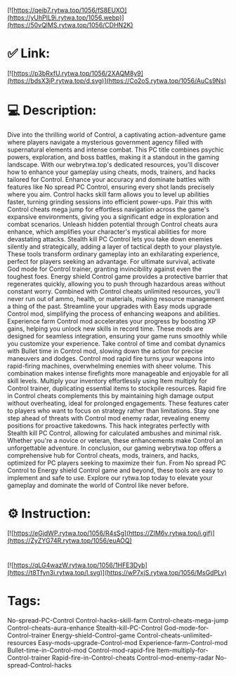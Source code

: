 [![https://qeib7.rytwa.top/1056/fS8EUXO](https://yUhPIL9i.rytwa.top/1056.webp)](https://50vQlMS.rytwa.top/1056/CDHN2K)
# ✅ Link:
[![https://p3bRxfU.rytwa.top/1056/2XAQM8y9](https://bdsX3jP.rytwa.top/d.svg)](https://Co2oS.rytwa.top/1056/AuCs9Ns)
# 💻 Description:
Dive into the thrilling world of Control, a captivating action-adventure game where players navigate a mysterious government agency filled with supernatural elements and intense combat. This PC title combines psychic powers, exploration, and boss battles, making it a standout in the gaming landscape. With our webrytwa.top's dedicated resources, you'll discover how to enhance your gameplay using cheats, mods, trainers, and hacks tailored for Control.
Enhance your accuracy and dominate battles with features like No spread PC Control, ensuring every shot lands precisely where you aim. Control hacks skill farm allows you to level up abilities faster, turning grinding sessions into efficient power-ups. Pair this with Control cheats mega jump for effortless navigation across the game's expansive environments, giving you a significant edge in exploration and combat scenarios.
Unleash hidden potential through Control cheats aura enhance, which amplifies your character's mystical abilities for more devastating attacks. Stealth kill PC Control lets you take down enemies silently and strategically, adding a layer of tactical depth to your playstyle. These tools transform ordinary gameplay into an exhilarating experience, perfect for players seeking an advantage.
For ultimate survival, activate God mode for Control trainer, granting invincibility against even the toughest foes. Energy shield Control game provides a protective barrier that regenerates quickly, allowing you to push through hazardous areas without constant worry. Combined with Control cheats unlimited resources, you'll never run out of ammo, health, or materials, making resource management a thing of the past.
Streamline your upgrades with Easy mods upgrade Control mod, simplifying the process of enhancing weapons and abilities. Experience farm Control mod accelerates your progress by boosting XP gains, helping you unlock new skills in record time. These mods are designed for seamless integration, ensuring your game runs smoothly while you customize your experience.
Take control of time and combat dynamics with Bullet time in Control mod, slowing down the action for precise maneuvers and dodges. Control mod rapid fire turns your weapons into rapid-firing machines, overwhelming enemies with sheer volume. This combination makes intense firefights more manageable and enjoyable for all skill levels.
Multiply your inventory effortlessly using Item multiply for Control trainer, duplicating essential items to stockpile resources. Rapid fire in Control cheats complements this by maintaining high damage output without overheating, ideal for prolonged engagements. These features cater to players who want to focus on strategy rather than limitations.
Stay one step ahead of threats with Control mod enemy radar, revealing enemy positions for proactive takedowns. This hack integrates perfectly with Stealth kill PC Control, allowing for calculated ambushes and minimal risk. Whether you're a novice or veteran, these enhancements make Control an unforgettable adventure.
In conclusion, our gaming webrytwa.top offers a comprehensive hub for Control cheats, mods, trainers, and hacks, optimized for PC players seeking to maximize their fun. From No spread PC Control to Energy shield Control game and beyond, these tools are easy to implement and safe to use. Explore our rytwa.top today to elevate your gameplay and dominate the world of Control like never before.

# ⚙️ Instruction:
[![https://eGjdWP.rytwa.top/1056/R4sSg](https://ZIM6v.rytwa.top/i.gif)](https://ZyZYG74R.rytwa.top/1056/euAOQ)
#
[![https://qLG4wazW.rytwa.top/1056/1HFE3Dyb](https://t8Tfyn3i.rytwa.top/l.svg)](https://wP7xjS.rytwa.top/1056/MsGdPLv)
# Tags:
No-spread-PC-Control Control-hacks-skill-farm Control-cheats-mega-jump Control-cheats-aura-enhance Stealth-kill-PC-Control God-mode-for-Control-trainer Energy-shield-Control-game Control-cheats-unlimited-resources Easy-mods-upgrade-Control-mod Experience-farm-Control-mod Bullet-time-in-Control-mod Control-mod-rapid-fire Item-multiply-for-Control-trainer Rapid-fire-in-Control-cheats Control-mod-enemy-radar No-spread-Control-hacks





